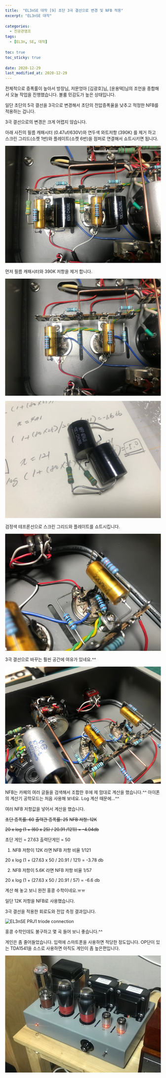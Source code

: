 ```yaml
---
title:  "EL3nSE 대작 [9] 초단 3극 결선으로 변경 및 NFB 적용"
excerpt: "EL3nSE 대작"

categories:
  - 진공관앰프
tags:
  - [EL3n, SE, 대작]

toc: true
toc_sticky: true
 
date: 2020-12-29
last_modified_at: 2020-12-29
---
```

전체적으로 증폭률이 높아서 방장님, 저문엉아 [김광호]님, [윤용택]님의 조언을 종합해서 오늘 작업을 진행했습니다. 볼륨 민감도가 높은 상태입니다.

일단 초단의 5극 결선을 3극으로 변경해서 초단의 전압증폭율을 낮추고 적정한 NFB를 적용하는 겁니다.

3극 결선으로의 변경은 크게 어렵지 않습니다.

아래 사진의 필름 캐패시터 (0.47uf/630V)와 연두색 와트저항 (390K) 를 제거 하고 스크린 그리드(소켓 1번)와 플레이트(소켓 6번)을 점퍼로 연결해서 쇼트시키면 됩니다.

![EL3nSE PRJ1 159](/assets/images/EL3nSE_PRJ1_159.jpg)

먼저 필름 캐패시터와 390K 저항을 제거 합니다.

![EL3nSE PRJ1 160](/assets/images/EL3nSE_PRJ1_160.jpg)

![EL3nSE PRJ1 161](/assets/images/EL3nSE_PRJ1_161.jpg)

검정색 테프론선으로 스크린 그리드와 플레이트를 쇼트시킵니다.

![EL3nSE PRJ1 162](/assets/images/EL3nSE_PRJ1_162.jpg)

3극 결선으로 바꾸는 훨씬 공간에 여유가 있네요.^^

![EL3nSE PRJ1 163](/assets/images/EL3nSE_PRJ1_163.jpg)

NFB는 카페의 여러 글들을 검색해서 조합한 후에 제 맘대로 계산을 했습니다.^^ 아이폰의 계산기 공학모드는 처음 사용해 보네요. Log 계산 때문에...^^

여러 NFB 저항값을 넣어서 계산을 했습니다. 

~~초단 증폭률: 60~~ 
~~출력관 증폭률: 25~~
~~NFB 저항: 12K~~

~~20 x log (1 + (60 x 25) / 20.91 /121)) = -4.04db~~

초단 게인 = 27.63
출력단게인 = 50

1) NFB 저항이 12K 라면 NFB 저항 비율 1/121

20 x log (1 + (27.63 x 50 / 20.91 / 121) = -3.78 db

2) NFB 저항이 5.6K 라면 NFB 저항 비율 1/57

20 x log (1 + (27.63 x 50 / 20.91 / 57) = -6.6 db

계산 해 놓고 보니 완전 홍콩 수학이네요.ㅠㅠ

일단 12K 저항을 NFB로 사용했습니다.

3극 결선을 적용한 회로도와 전압 측정 결과입니다.

![EL3nSE PRJ1 triode connection](/assets/images/EF86-EL3N-correct-3극.png)

홍콩 수학인데도 불구하고 몇 곡 들어 보니 좋습니다.^^

게인은 좀 줄어들었습니다. 입력에 스마트폰을 사용하면 적당한 정도입니다. OP단이 있는 TDA1541을 소스로 사용하면 아직도 게인이 좀 높은편입니다.

![EL3nSE PRJ1 164](/assets/images/EL3nSE_PRJ1_164.jpg)